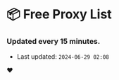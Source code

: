 # :package: Free Proxy List
### Updated every 15 minutes.

- Last updated: `2024-06-29 02:08`

:heart:
